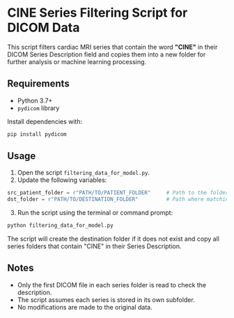 # CINE Series Filtering Script for DICOM Data

This script filters cardiac MRI series that contain the word **"CINE"** in their DICOM Series Description field and copies them into a new folder for further analysis or machine learning processing.

## Requirements

- Python 3.7+
- `pydicom` library

Install dependencies with:

```bash
pip install pydicom
```

## Usage

1. Open the script `filtering_data_for_model.py`.
2. Update the following variables:

```python
src_patient_folder = r"PATH/TO/PATIENT_FOLDER"     # Path to the folder containing all series
dst_folder = r"PATH/TO/DESTINATION_FOLDER"         # Path where matching series will be copied
```

3. Run the script using the terminal or command prompt:

```bash
python filtering_data_for_model.py
```

The script will create the destination folder if it does not exist and copy all series folders that contain "CINE" in their Series Description.

## Notes

- Only the first DICOM file in each series folder is read to check the description.
- The script assumes each series is stored in its own subfolder.
- No modifications are made to the original data.